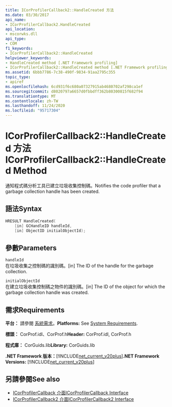 ```yaml
---
title: ICorProfilerCallback2::HandleCreated 方法
ms.date: 03/30/2017
api_name:
- ICorProfilerCallback2.HandleCreated
api_location:
- mscorwks.dll
api_type:
- COM
f1_keywords:
- ICorProfilerCallback2::HandleCreated
helpviewer_keywords:
- HandleCreated method [.NET Framework profiling]
- ICorProfilerCallback2::HandleCreated method [.NET Framework profiling]
ms.assetid: 6bbb7786-7c38-490f-9834-91aa2795c355
topic_type:
- apiref
ms.openlocfilehash: 6cd931f6c680a07327915ab4680702af298ca1ef
ms.sourcegitcommit: d8020797a6657d0fbbdff362b80300815f682f94
ms.translationtype: MT
ms.contentlocale: zh-TW
ms.lasthandoff: 11/24/2020
ms.locfileid: "95717304"
---
```

# <a name="icorprofilercallback2handlecreated-method"></a><span data-ttu-id="85f13-102">ICorProfilerCallback2::HandleCreated 方法</span><span class="sxs-lookup"><span data-stu-id="85f13-102">ICorProfilerCallback2::HandleCreated Method</span></span>

<span data-ttu-id="85f13-103">通知程式碼分析工具已建立垃圾收集控制碼。</span><span class="sxs-lookup"><span data-stu-id="85f13-103">Notifies the code profiler that a garbage collection handle has been created.</span></span>  
  
## <a name="syntax"></a><span data-ttu-id="85f13-104">語法</span><span class="sxs-lookup"><span data-stu-id="85f13-104">Syntax</span></span>  
  
```cpp  
HRESULT HandleCreated(  
    [in] GCHandleID handleId,  
    [in] ObjectID initialObjectId);  
```  
  
## <a name="parameters"></a><span data-ttu-id="85f13-105">參數</span><span class="sxs-lookup"><span data-stu-id="85f13-105">Parameters</span></span>  

 `handleId`  
 <span data-ttu-id="85f13-106">在垃圾收集之控制碼的識別碼。</span><span class="sxs-lookup"><span data-stu-id="85f13-106">[in] The ID of the handle for the garbage collection.</span></span>  
  
 `initialObjectId`  
 <span data-ttu-id="85f13-107">在建立垃圾收集控制碼之物件的識別碼。</span><span class="sxs-lookup"><span data-stu-id="85f13-107">[in] The ID of the object for which the garbage collection handle was created.</span></span>  
  
## <a name="requirements"></a><span data-ttu-id="85f13-108">需求</span><span class="sxs-lookup"><span data-stu-id="85f13-108">Requirements</span></span>  

 <span data-ttu-id="85f13-109">**平台：** 請參閱 [系統需求](../../get-started/system-requirements.md)。</span><span class="sxs-lookup"><span data-stu-id="85f13-109">**Platforms:** See [System Requirements](../../get-started/system-requirements.md).</span></span>  
  
 <span data-ttu-id="85f13-110">**標頭：** CorProf.idl、CorProf.h</span><span class="sxs-lookup"><span data-stu-id="85f13-110">**Header:** CorProf.idl, CorProf.h</span></span>  
  
 <span data-ttu-id="85f13-111">**程式庫：** CorGuids.lib</span><span class="sxs-lookup"><span data-stu-id="85f13-111">**Library:** CorGuids.lib</span></span>  
  
 <span data-ttu-id="85f13-112">**.NET Framework 版本：**[!INCLUDE[net_current_v20plus](../../../../includes/net-current-v20plus-md.md)]</span><span class="sxs-lookup"><span data-stu-id="85f13-112">**.NET Framework Versions:** [!INCLUDE[net_current_v20plus](../../../../includes/net-current-v20plus-md.md)]</span></span>  
  
## <a name="see-also"></a><span data-ttu-id="85f13-113">另請參閱</span><span class="sxs-lookup"><span data-stu-id="85f13-113">See also</span></span>

- [<span data-ttu-id="85f13-114">ICorProfilerCallback 介面</span><span class="sxs-lookup"><span data-stu-id="85f13-114">ICorProfilerCallback Interface</span></span>](icorprofilercallback-interface.md)
- [<span data-ttu-id="85f13-115">ICorProfilerCallback2 介面</span><span class="sxs-lookup"><span data-stu-id="85f13-115">ICorProfilerCallback2 Interface</span></span>](icorprofilercallback2-interface.md)
